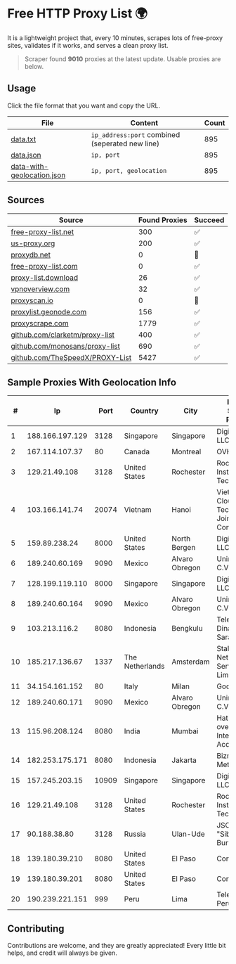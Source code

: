 
# Free HTTP Proxy List 🌍

It is a lightweight project that, every 10 minutes, scrapes lots of free-proxy sites, validates if it works, and serves a clean proxy list.


> Scraper found **9010** proxies at the latest update. Usable proxies are below.

## Usage

Click the file format that you want and copy the URL.


|File|Content|Count|
|----|-------|-----|
|[data.txt](https://raw.githubusercontent.com/themiralay/Proxy-List-World/master/data.txt)|`ip_address:port` combined (seperated new line)|895|
|[data.json](https://raw.githubusercontent.com/themiralay/Proxy-List-World/master/data.json)|`ip, port`|895|
|[data-with-geolocation.json](https://raw.githubusercontent.com/themiralay/Proxy-List-World/master/data-with-geolocation.json)|`ip, port, geolocation`|895|

## Sources

|Source|Found Proxies|Succeed|
|------|-------------|-------|
|[free-proxy-list.net](https://free-proxy-list.net)|300|✅|
|[us-proxy.org](https://www.us-proxy.org)|200|✅|
|[proxydb.net](http://proxydb.net)|0|🚫|
|[free-proxy-list.com](https://free-proxy-list.com/?page=&port=&type%5B%5D=http&type%5B%5D=https&up_time=0&search=Search)|0|✅|
|[proxy-list.download](https://www.proxy-list.download/HTTP)|26|✅|
|[vpnoverview.com](https://vpnoverview.com/privacy/anonymous-browsing/free-proxy-servers)|32|✅|
|[proxyscan.io](https://www.proxyscan.io)|0|🚫|
|[proxylist.geonode.com](https://proxylist.geonode.com/api/proxy-list?limit=300&page=1&sort_by=lastChecked&sort_type=desc&protocols=http,https)|156|✅|
|[proxyscrape.com](https://api.proxyscrape.com/v2/?request=displayproxies&protocol=http&timeout=10000&country=all&ssl=all&anonymity=all)|1779|✅|
|[github.com/clarketm/proxy-list](https://raw.githubusercontent.com/clarketm/proxy-list/master/proxy-list-raw.txt)|400|✅|
|[github.com/monosans/proxy-list](https://raw.githubusercontent.com/monosans/proxy-list/main/proxies/http.txt)|690|✅|
|[github.com/TheSpeedX/PROXY-List](https://raw.githubusercontent.com/TheSpeedX/PROXY-List/master/http.txt)|5427|✅|


## Sample Proxies With Geolocation Info

|#|Ip|Port|Country|City|Internet Service Provider|
|-|--|----|-------|----|-------------------------|
|1|188.166.197.129|3128|Singapore|Singapore|DigitalOcean, LLC|
|2|167.114.107.37|80|Canada|Montreal|OVH SAS|
|3|129.21.49.108|3128|United States|Rochester|Rochester Institute of Technology|
|4|103.166.141.74|20074|Vietnam|Hanoi|Viet NAM Cloud Technology Joint Stock Company|
|5|159.89.238.24|8000|United States|North Bergen|DigitalOcean, LLC|
|6|189.240.60.169|9090|Mexico|Alvaro Obregon|Uninet S.A. de C.V.|
|7|128.199.119.110|8000|Singapore|Singapore|DigitalOcean, LLC|
|8|189.240.60.164|9090|Mexico|Alvaro Obregon|Uninet S.A. de C.V.|
|9|103.213.116.2|8080|Indonesia|Bengkulu|Telemedia Dinamika Sarana, PT|
|10|185.217.136.67|1337|The Netherlands|Amsterdam|Stallion Network Services Limited|
|11|34.154.161.152|80|Italy|Milan|Google LLC|
|12|189.240.60.171|9090|Mexico|Alvaro Obregon|Uninet S.A. de C.V.|
|13|115.96.208.124|8080|India|Mumbai|Hathway IP over Cable Internet Access|
|14|182.253.175.171|8080|Indonesia|Jakarta|Biznet Metronet|
|15|157.245.203.15|10909|Singapore|Singapore|DigitalOcean, LLC|
|16|129.21.49.108|3128|United States|Rochester|Rochester Institute of Technology|
|17|90.188.38.80|3128|Russia|Ulan-Ude|JSC "Sibirtelecom" Buryat branch|
|18|139.180.39.210|8080|United States|El Paso|Conterra|
|19|139.180.39.201|8080|United States|El Paso|Conterra|
|20|190.239.221.151|999|Peru|Lima|Telefonica del Peru S.A.A.|



## Contributing

Contributions are welcome, and they are greatly appreciated! Every
little bit helps, and credit will always be given.

